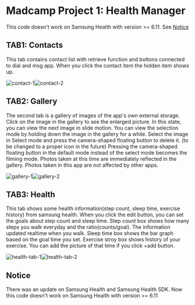 # Madcamp Project 1: Health Manager

This code doesn't work on Samsung Health with version >= 6.11. See [Notice](#Notice)

## TAB1: Contacts

This tab contains contact list with retrieve function and buttons connected to dial and msg app.
When you click the contact item the hidden item shows up.

![contact-1](/sample-images/contact_1.jpg)![contact-2](/sample-images/contact_2.jpg)

## TAB2: Gallery

The second tab is a gallery of images of the app's own external storage.
Click on the image in the gallery to see the enlarged picture. In this state, you can view the next image in slide motion.
You can view the selection mode by holding down the image in the gallery for a while. Select the image in Select mode and press the camera-shaped floating button to delete it. (to be changed to a proper icon in the future)
Pressing the camera-shaped floating button in the default mode instead of the select mode becomes the filming mode. Photos taken at this time are immediately reflected in the gallery.
Photos taken in this app are not affected by other apps.

![gallery-1](/sample-images/gallery_1.jpg)![gallery-2](/sample-images/gallery_2.jpg)

## TAB3: Health

This tab shows some health information(step count, sleep time, exercise history) from samsung health.
When you click the edit button, you can set the goals about step count and sleep time.
Step count box shows how many steps you walk everyday and the ratio(counts/goal). The information updated realtime when you walk.
Sleep time box shows the bar graph based on the goal time you set.
Exercise stroy box shows history of your exercise. You can add the picture of that time if you click +add button.

![health-tab-1](/sample-images/health_tab_1.jpg)![health-tab-2](/sample-images/health_tab_2.jpg)

## Notice

There was an update on Samsung Health and Samsung Health SDK. Now this code doesn't work on Samsung Health with version >= 6.11
